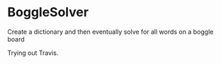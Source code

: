 BoggleSolver
============

Create a dictionary and then eventually solve for all words on a boggle board

Trying out Travis.
